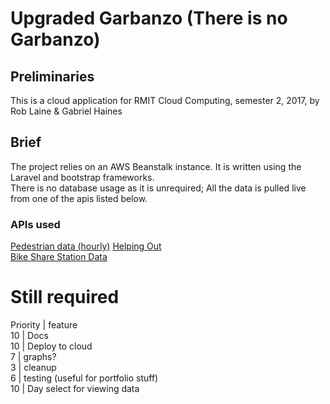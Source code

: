# Upgraded Garbanzo (There is no Garbanzo)

## Preliminaries
This is a cloud application for RMIT Cloud Computing, semester 2, 2017, by Rob Laine & Gabriel Haines  

## Brief

The project relies on an AWS Beanstalk instance. It is written using the Laravel and bootstrap frameworks.  
There is no database usage as it is unrequired; All the data is pulled live from one of the apis listed below.  


### APIs used
[Pedestrian data (hourly)](https://data.melbourne.vic.gov.au/resource/cb85-mn2u.json)
[Helping Out](https://data.melbourne.vic.gov.au/resource/nbdz-yp2p.json)  
[Bike Share Station Data](https://data.melbourne.vic.gov.au/resource/uwyu-5y9e.json)  


# Still required
Priority | feature  
10 | Docs  
10 | Deploy to cloud  
7 | graphs?  
3 | cleanup  
6 | testing (useful for portfolio stuff)  
10 | Day select for viewing data  
